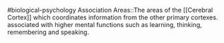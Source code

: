 #biological-psychology 
Association Areas::The areas of the [[Cerebral Cortex]] which coordinates information from the other primary cortexes. associated with higher mental functions such as learning, thinking, remembering and speaking.